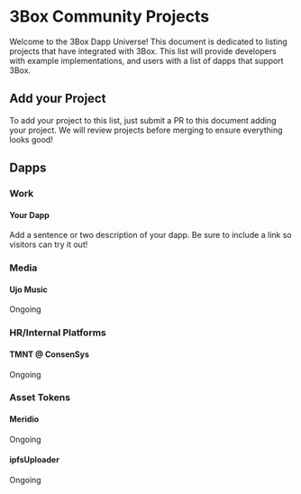 # 3Box Community Projects
Welcome to the 3Box Dapp Universe! This document is dedicated to listing projects that have integrated with 3Box. This list will provide developers with example implementations, and users with a list of dapps that support 3Box.

## Add your Project
To add your project to this list, just submit a PR to this document adding your project. We will review projects before merging to ensure everything looks good!

## Dapps

### Work

#### Your Dapp
Add a sentence or two description of your dapp. Be sure to include a link so visitors can try it out!

### Media

#### Ujo Music
Ongoing

### HR/Internal Platforms

#### TMNT @ ConsenSys
Ongoing

### Asset Tokens

#### Meridio
Ongoing

#### ipfsUploader
Ongoing
